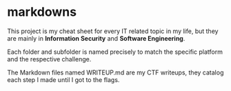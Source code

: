 # markdowns

This project is my cheat sheet for every IT related topic in my life, but they are mainly in **Information Security** and **Software Engineering**.

Each folder and subfolder is named precisely to match the specific platform and the respective challenge.

The Markdown files named WRITEUP.md are my CTF writeups, they catalog each step I made until I got to the flags.
